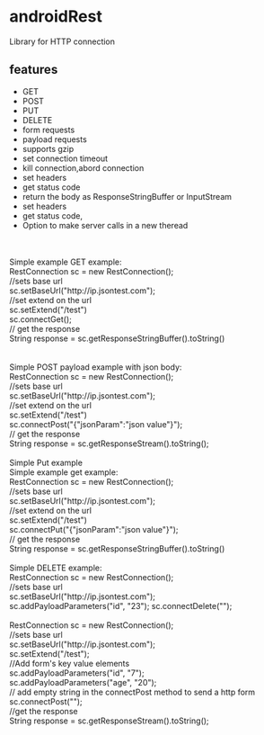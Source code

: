 # androidRest
Library for HTTP connection
<h2>features</h2>
<ul>
<li>GET</li> 
<li>POST</li> 
<li>PUT</li> 
<li>DELETE</li> 
<li>form requests</li> 
<li>payload requests</li> 
<li>supports gzip</li> 
<li>set connection timeout</li>
<li>kill connection,abord connection</li>
<li>set headers</li>
<li>get status code</li>
<li>return the body as ResponseStringBuffer or InputStream</li>
<li>set headers</li>
<li>get status code,</li>
<li>Option to make server calls in a new theread</li>
<!---
It contains a RestTask class that is a task that extends from AsyncTask and is used to support the calls in a new thread.
The RestTask has interfaces for a onSuccess, onFailure and onFinish interfaces that are triggered depending on the output of the HTTP call.
-->
</ul>
</br></br>
Simple example GET example:</br>
RestConnection sc = new RestConnection();</br>
//sets base url</br>
sc.setBaseUrl("http://ip.jsontest.com");</br>
//set extend on the url</br>
sc.setExtend("/test")</br>
sc.connectGet();</br>
// get the response</br>
String response = sc.getResponseStringBuffer().toString()</br>
</br></br>
Simple POST payload example with json body: </br>
RestConnection sc = new RestConnection();</br>
//sets base url</br>
sc.setBaseUrl("http://ip.jsontest.com");</br>
//set extend on the url</br>
sc.setExtend("/test")</br>
sc.connectPost("{"jsonParam":"json value"}");</br>
// get the response</br>
String response  = sc.getResponseStream().toString();
<!--InputStream response = sc.getResponseStream()</br>-->
</br></br>
Simple Put example</br>
Simple example get example:</br>
RestConnection sc = new RestConnection();</br>
//sets base url</br>
sc.setBaseUrl("http://ip.jsontest.com");</br>
//set extend on the url</br>
sc.setExtend("/test")</br>
sc.connectPut("{"jsonParam":"json value"}");</br>
// get the response</br>
String response = sc.getResponseStringBuffer().toString()</br></br>
Simple DELETE example: </br>
RestConnection sc = new RestConnection();</br>
//sets base url</br>
sc.setBaseUrl("http://ip.jsontest.com");</br>
sc.addPayloadParameters("id", "23");
sc.connectDelete("");
<br></br>
RestConnection sc = new RestConnection();</br>
//sets base url</br>
sc.setBaseUrl("http://ip.jsontest.com");</br>
sc.setExtend("/test");</br>
//Add form's key value elements</br>
sc.addPayloadParameters("id", "7");</br>
sc.addPayloadParameters("age", "20");</br>
// add empty string in the connectPost method to send a http form</br>
sc.connectPost("");</br>
//get the response</br>
String response  = sc.getResponseStream().toString();


